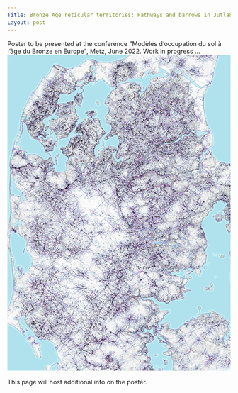```yaml
---
Title: Bronze Age reticular territories: Pathways and barrows in Jutland (Denmark)
Layout: post
---
```

Poster to be presented at the conference "Modèles d’occupation du sol à l’âge du Bronze en Europe", Metz, June 2022. Work in progress ...
![poster-work-in-progress](/figures/2022-06-20-poster-denmark.jpg)

This page will host additional info on the poster. 
